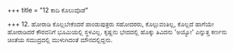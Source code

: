 +++
title = "12 ಕಾದಿ ಕೊಲುವೊಡೆ"

+++
12. ಹೋರಾಡಿ ಕೊಲ್ಲಬೇಕೆಂದರೆ ಪಾಂಡುಪುತ್ರರು ಸಹೋದರರು, ಕೊಲ್ಲುವಂತಿಲ್ಲ, ಕೊಲ್ಲದೆ ಹಾಗೆಯೇ ಹೋರಾಡಿದರೆ ಕೌರವನಿಗೆ ಭೂಮಿಯಲ್ಲಿ ಸ್ಥಳವಿಲ್ಲ. ಕೃಷ್ಣನು ಭೇದದಲ್ಲಿ ಹೊಕ್ಕು ತಿವಿದನು 'ಅಯ್ಯೋ' ಎನ್ನುತ್ತ ಕರ್ಣನು ಚಿಂತೆಯ ಸಮುದ್ರದಲ್ಲಿ ಮುಳುಗಿದಂತೆ ಮೌನದಲ್ಲಿದ್ದನು.